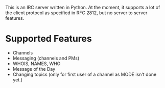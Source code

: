 This is an IRC server written in Python. At the moment, it supports 
a lot of the client protocol as specified in RFC 2812, but no server to
server features.

Supported Features
===

* Channels
* Messaging (channels and PMs)
* WHOIS, NAMES, WHO
* Message of the Day
* Changing topics (only for first user of a channel as MODE isn't done
  yet.)
